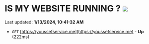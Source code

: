 # IS MY WEBSITE RUNNING ? [![](https://img.shields.io/static/v1?label=Sponsor&message=%E2%9D%A4&logo=GitHub&color=%23fe8e86)](https://github.com/sponsors/<username>)

Last updated: **1/13/2024, 10:41:32 AM**

- `GET` [https://youssefservice.me](https://youssefservice.me) - **Up** (222ms)
